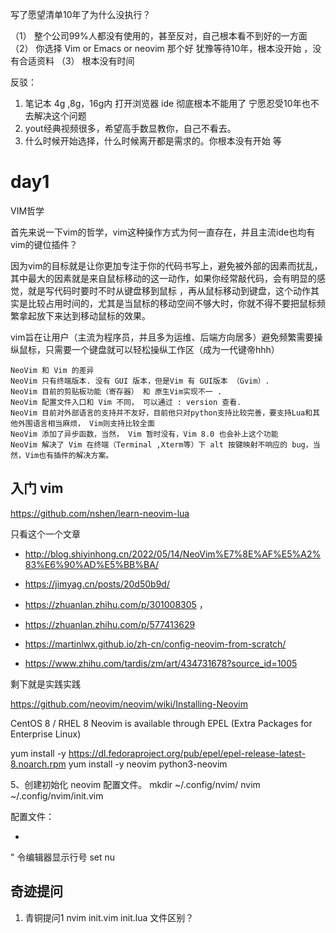 
写了愿望清单10年了为什么没执行？

（1） 整个公司99%人都没有使用的，甚至反对，自己根本看不到好的一方面
（2） 你选择 Vim or Emacs or neovim 那个好 犹豫等待10年，根本没开始 ，没有合适资料
（3） 根本没有时间

反驳：
1. 笔记本 4g ,8g，16g内 打开浏览器 ide 彻底根本不能用了
 宁愿忍受10年也不去解决这个问题
2. yout经典视频很多，希望高手数显教你，自己不看去。
3. 什么时候开始选择，什么时候离开都是需求的。你根本没有开始
等


# day1

VIM哲学

首先来说一下vim的哲学，vim这种操作方式为何一直存在，并且主流ide也均有vim的键位插件？

因为vim的目标就是让你更加专注于你的代码书写上，避免被外部的因素而扰乱，其中最大的因素就是来自鼠标移动的这一动作，如果你经常敲代码，会有明显的感觉，就是写代码时要时不时从键盘移到鼠标 ，再从鼠标移动到键盘，这个动作其实是比较占用时间的，尤其是当鼠标的移动空间不够大时，你就不得不要把鼠标频繁拿起放下来达到移动鼠标的效果。

vim旨在让用户（主流为程序员，并且多为运维、后端方向居多）避免频繁需要操纵鼠标，只需要一个键盘就可以轻松操纵工作区（成为一代键帝hhh）
~~~
NeoVim 和 Vim 的差异
NeoVim 只有终端版本. 没有 GUI 版本，但是Vim 有 GUI版本 （Gvim）.
NeoVim 目前的剪贴板功能（寄存器） 和 原生Vim实现不一 .
NeoVim 配置文件入口和 Vim 不同， 可以通过 : version 查看.
NeoVim 目前对外部语言的支持并不友好，目前他只对python支持比较完善，要支持Lua和其他外围语言相当麻烦， Vim则支持比较全面
NeoVim 添加了异步函数，当然， Vim 暂时没有，Vim 8.0 也会补上这个功能
NeoVim 解决了 Vim 在终端（Terminal ,Xterm等）下 alt 按键映射不响应的 bug，当然，Vim也有插件的解决方案。
~~~


## 入门 vim

https://github.com/nshen/learn-neovim-lua

只看这个一个文章 
-  http://blog.shiyinhong.cn/2022/05/14/NeoVim%E7%8E%AF%E5%A2%83%E6%90%AD%E5%BB%BA/
- https://jimyag.cn/posts/20d50b9d/
- https://zhuanlan.zhihu.com/p/301008305 ，
- https://zhuanlan.zhihu.com/p/577413629
- https://martinlwx.github.io/zh-cn/config-neovim-from-scratch/

- https://www.zhihu.com/tardis/zm/art/434731678?source_id=1005

剩下就是实践实践




https://github.com/neovim/neovim/wiki/Installing-Neovim


CentOS 8 / RHEL 8
Neovim is available through EPEL (Extra Packages for Enterprise Linux)

yum install -y https://dl.fedoraproject.org/pub/epel/epel-release-latest-8.noarch.rpm
yum install -y neovim python3-neovim


5、创建初始化 neovim 配置文件。
mkdir ~/.config/nvim/
nvim ~/.config/nvim/init.vim

配置文件：

- 
" 令编辑器显示行号
set nu



## 奇迹提问

1. 青铜提问1 nvim  init.vim init.lua 文件区别？




